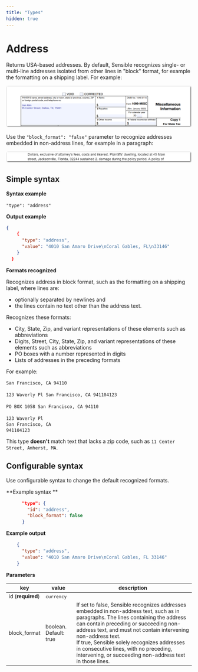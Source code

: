 ```yaml
---
title: "Types"
hidden: true
---
```



Address 
====
Returns USA-based addresses.  By default, Sensible recognizes  single- or multi-line addresses isolated from other lines in "block" format, for example the formatting on a shipping label. For example:

![Click to enlarge](https://raw.githubusercontent.com/sensible-hq/sensible-docs/main/readme-sync/assets/v0/images/final/type_address_block.png)

Use the `"block_format": "false"` parameter to recognize addresses embedded in non-address lines, for example in a paragraph: 

![Click to enlarge](https://raw.githubusercontent.com/sensible-hq/sensible-docs/main/readme-sync/assets/v0/images/final/type_address_paragraph.png)

Simple syntax
----

**Syntax example**

`"type": "address"`

**Output example** 

``` json
{
    {
      "type": "address",
      "value": "4010 San Amaro Drive\nCoral Gables, FL\n33146"
    }
  }
```

**Formats recognized** 

Recognizes address in block format, such as the formatting on a shipping label,  where lines are:

-  optionally separated by newlines and 
- the lines contain no text other than the address text.

Recognizes these formats: 

- City, State, Zip, and variant representations of these elements such as abbreviations
- Digits, Street, City, State, Zip, and variant representations of these elements such as abbreviations   
- PO boxes with a number represented in digits
- Lists of addresses in the preceding formats

For example:

```123 Waverly Pl
San Francisco, CA 94110

123 Waverly Pl San Francisco, CA 941104123

PO BOX 1058 San Francisco, CA 94110

123 Waverly Pl
San Francisco, CA
941104123

```

This type **doesn't** match text  that lacks a zip code, such as `11 Center Street, Amherst, MA`.

Configurable syntax
----

Use configurable syntax to change the default recognized formats.

**Example syntax **

```json
      "type": {
        "id": "address",
        "block_format": false
      }
```

**Example output**

```json
    {
      "type": "address",
      "value": "4010 San Amaro Drive\nCoral Gables, FL 33146"
    }
```

**Parameters**

| key               | value                  | description                                                  |
| ----------------- | ---------------------- | ------------------------------------------------------------ |
| id (**required**) | `currency`             |                                                              |
| block_format      | boolean. Default: true | If set to false, Sensible recognizes addresses embedded in non-address text, such as in paragraphs. The lines containing the address can contain preceding or succeeding non-address text, and must not contain intervening non-address text. <br/> If true, Sensible solely recognizes addresses in consecutive lines, with no preceding, intervening, or succeeding non-address text in those lines. |

